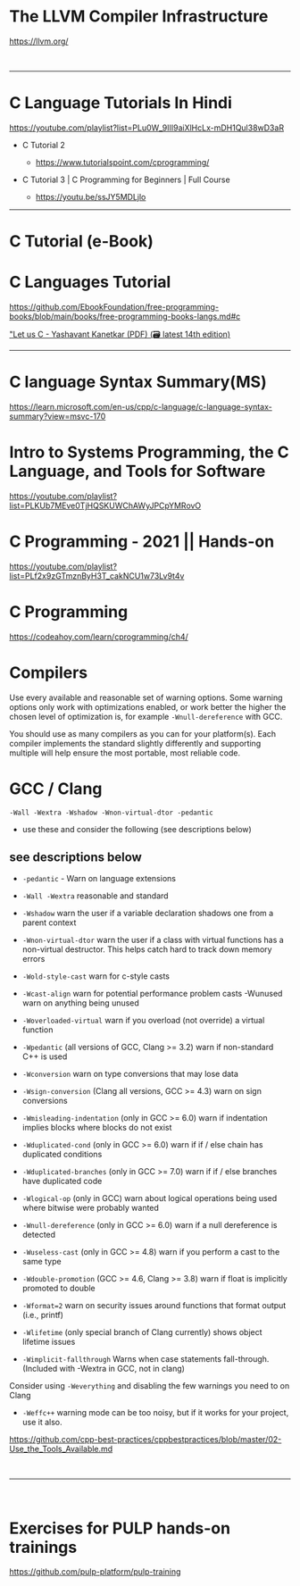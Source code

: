 # The LLVM Compiler Infrastructure 

https://llvm.org/

<br>

<hr>

# C Language Tutorials In Hindi

https://youtube.com/playlist?list=PLu0W_9lII9aiXlHcLx-mDH1Qul38wD3aR

  - C Tutorial 2

    - https://www.tutorialspoint.com/cprogramming/

  - C Tutorial 3 | C Programming for Beginners | Full Course

    - https://youtu.be/ssJY5MDLjlo

<hr>

# C Tutorial (e-Book)


# C Languages Tutorial

https://github.com/EbookFoundation/free-programming-books/blob/main/books/free-programming-books-langs.md#c

["Let us C - Yashavant Kanetkar (PDF) (🗃️ latest 14th edition)](https://ia903402.us.archive.org/1/items/let-us-c/LET%20US%20C.pdf)

<hr>

# C language Syntax Summary(MS)

https://learn.microsoft.com/en-us/cpp/c-language/c-language-syntax-summary?view=msvc-170

# Intro to Systems Programming, the C Language, and Tools for Software

https://youtube.com/playlist?list=PLKUb7MEve0TjHQSKUWChAWyJPCpYMRovO

# C Programming - 2021 || Hands-on

https://youtube.com/playlist?list=PLf2x9zGTmznByH3T_cakNCU1w73Lv9t4v

# C Programming

https://codeahoy.com/learn/cprogramming/ch4/

# Compilers

Use every available and reasonable set of warning options. Some warning options only work with optimizations enabled, or work better the higher the chosen level of optimization is, for example 
```-Wnull-dereference```
 with GCC.

You should use as many compilers as you can for your platform(s). Each compiler implements the standard slightly differently and supporting multiple will help ensure the most portable, most reliable code.

# GCC / Clang
```-Wall -Wextra -Wshadow -Wnon-virtual-dtor -pedantic``` 
- use these and consider the following (see descriptions below)

## see descriptions below

- ```-pedantic``` - Warn on language extensions

- ```-Wall -Wextra``` reasonable and standard

- ```-Wshadow``` warn the user if a variable declaration shadows one from a parent context

- ```-Wnon-virtual-dtor``` warn the user if a class with virtual functions has a non-virtual destructor. This helps catch hard to track down memory errors

- ```-Wold-style-cast``` warn for c-style casts

- ```-Wcast-align``` warn for potential performance problem casts
-Wunused warn on anything being unused

- ```-Woverloaded-virtual``` warn if you overload (not override) a virtual function

- ```-Wpedantic``` (all versions of GCC, Clang >= 3.2) warn if non-standard C++ is used

- ```-Wconversion``` warn on type conversions that may lose data

- ```-Wsign-conversion``` (Clang all versions, GCC >= 4.3) warn on sign conversions

- ```-Wmisleading-indentation``` (only in GCC >= 6.0) warn if indentation implies blocks where blocks do not exist

- ```-Wduplicated-cond``` (only in GCC >= 6.0) warn if if / else chain has duplicated conditions

- ```-Wduplicated-branches``` (only in GCC >= 7.0) warn if if / else branches have duplicated code

- ```-Wlogical-op``` (only in GCC) warn about logical operations being used where bitwise were probably wanted

- ```-Wnull-dereference``` (only in GCC >= 6.0) warn if a null dereference is detected

- ```-Wuseless-cast``` (only in GCC >= 4.8) warn if you perform a cast to the same type

- ```-Wdouble-promotion``` (GCC >= 4.6, Clang >= 3.8) warn if float is implicitly promoted to double

- ```-Wformat=2``` warn on security issues around functions that format output (i.e., printf)

- ```-Wlifetime``` (only special branch of Clang currently) shows object lifetime issues

- ```-Wimplicit-fallthrough``` Warns when case statements fall-through. (Included with -Wextra in GCC, not in clang)

Consider using ```-Weverything``` and disabling the few warnings you need to on Clang

- ```-Weffc++``` warning mode can be too noisy, but if it works for your project, use it also.


https://github.com/cpp-best-practices/cppbestpractices/blob/master/02-Use_the_Tools_Available.md


<br>

<hr>

<br>

# Exercises for PULP hands-on trainings

https://github.com/pulp-platform/pulp-training

<br>
